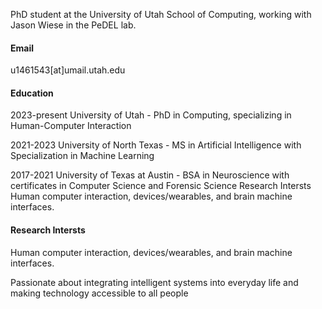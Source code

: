 
PhD student at the University of Utah School of Computing, working with Jason Wiese in the PeDEL lab. 

#### Email
u1461543[at]umail.utah.edu

#### Education
2023-present University of Utah - PhD in Computing, specializing in Human-Computer Interaction

2021-2023 University of North Texas - MS in Artificial Intelligence with Specialization in Machine Learning

2017-2021 University of Texas at Austin - BSA in Neuroscience with certificates in Computer Science and Forensic Science Research Intersts Human computer interaction, devices/wearables, and brain machine interfaces.

#### Research Intersts
Human computer interaction, devices/wearables, and brain machine interfaces.

Passionate about integrating intelligent systems into everyday life and making technology accessible to all people
